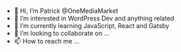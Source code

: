 - 👋 Hi, I’m Patrick @OneMediaMarket
- 👀 I’m interested in WordPress Dev and anything related
- 🌱 I’m currently learning JavaScript, React and Gatsby
- 💞️ I’m looking to collaborate on ...
- 📫 How to reach me ...


<!---
OneMediaMarket/OneMediaMarket is a ✨ special ✨ repository because its `README.md` (this file) appears on your GitHub profile.
You can click the Preview link to take a look at your changes.
--->
